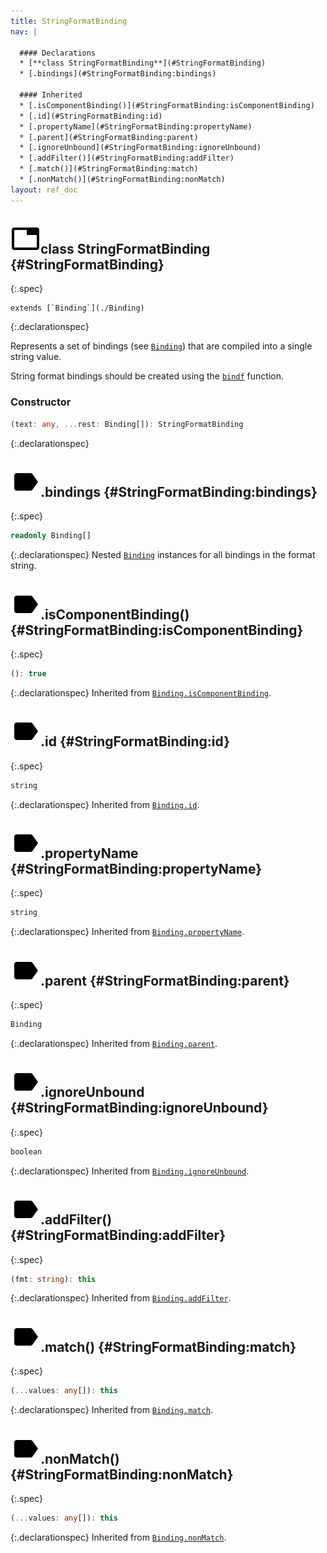 ```yaml
---
title: StringFormatBinding
nav: |

  #### Declarations
  * [**class StringFormatBinding**](#StringFormatBinding)
  * [.bindings](#StringFormatBinding:bindings)

  #### Inherited
  * [.isComponentBinding()](#StringFormatBinding:isComponentBinding)
  * [.id](#StringFormatBinding:id)
  * [.propertyName](#StringFormatBinding:propertyName)
  * [.parent](#StringFormatBinding:parent)
  * [.ignoreUnbound](#StringFormatBinding:ignoreUnbound)
  * [.addFilter()](#StringFormatBinding:addFilter)
  * [.match()](#StringFormatBinding:match)
  * [.nonMatch()](#StringFormatBinding:nonMatch)
layout: ref_doc
---
```


## ![](/assets/icons/spec-class.svg)class StringFormatBinding {#StringFormatBinding}
{:.spec}


<pre markdown="span"><code markdown="span">extends [`Binding`](./Binding)</code></pre>
{:.declarationspec}

Represents a set of bindings (see [`Binding`](./Binding)) that are compiled into a single string value.

String format bindings should be created using the [`bindf`](./bindf) function.

### Constructor
```typescript
(text: any, ...rest: Binding[]): StringFormatBinding
```
{:.declarationspec}



## ![](/assets/icons/spec-property.svg).bindings {#StringFormatBinding:bindings}
{:.spec}

```typescript
readonly Binding[]
```
{:.declarationspec}
Nested [`Binding`](./Binding) instances for all bindings in the format string.



## ![](/assets/icons/spec-method.svg).isComponentBinding() {#StringFormatBinding:isComponentBinding}
{:.spec}

```typescript
(): true
```
{:.declarationspec}
Inherited from [`Binding.isComponentBinding`](./Binding#Binding:isComponentBinding).



## ![](/assets/icons/spec-property.svg).id {#StringFormatBinding:id}
{:.spec}

```typescript
string
```
{:.declarationspec}
Inherited from [`Binding.id`](./Binding#Binding:id).



## ![](/assets/icons/spec-property.svg).propertyName {#StringFormatBinding:propertyName}
{:.spec}

```typescript
string
```
{:.declarationspec}
Inherited from [`Binding.propertyName`](./Binding#Binding:propertyName).



## ![](/assets/icons/spec-property.svg).parent {#StringFormatBinding:parent}
{:.spec}

```typescript
Binding
```
{:.declarationspec}
Inherited from [`Binding.parent`](./Binding#Binding:parent).



## ![](/assets/icons/spec-property.svg).ignoreUnbound {#StringFormatBinding:ignoreUnbound}
{:.spec}

```typescript
boolean
```
{:.declarationspec}
Inherited from [`Binding.ignoreUnbound`](./Binding#Binding:ignoreUnbound).



## ![](/assets/icons/spec-method.svg).addFilter() {#StringFormatBinding:addFilter}
{:.spec}

```typescript
(fmt: string): this
```
{:.declarationspec}
Inherited from [`Binding.addFilter`](./Binding#Binding:addFilter).



## ![](/assets/icons/spec-method.svg).match() {#StringFormatBinding:match}
{:.spec}

```typescript
(...values: any[]): this
```
{:.declarationspec}
Inherited from [`Binding.match`](./Binding#Binding:match).



## ![](/assets/icons/spec-method.svg).nonMatch() {#StringFormatBinding:nonMatch}
{:.spec}

```typescript
(...values: any[]): this
```
{:.declarationspec}
Inherited from [`Binding.nonMatch`](./Binding#Binding:nonMatch).

